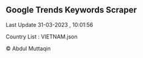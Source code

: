 

## Google Trends Keywords Scraper 
 
Last Update 31-03-2023 , 10:01:56

Country List :
VIETNAM.json



© Abdul Muttaqin 
